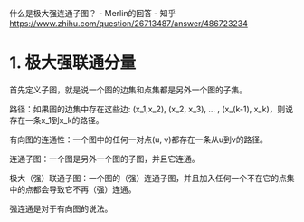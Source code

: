 










什么是极大强连通子图？ - Merlin的回答 - 知乎
https://www.zhihu.com/question/26713487/answer/486723234

# 1. 极大强联通分量







首先定义子图，就是说一个图的边集和点集都是另外一个图的子集。

路径：如果图的边集中存在这些边: (x_1,x_2), (x_2, x_3), ... , (x_(k-1), x_k)，则说存在一条x_1到x_k的路径。

有向图的连通性：一个图中的任何一对点(u, v)都存在一条从u到v的路径。

连通子图：一个图是另外一个图的子图，并且它连通。

极大（强）联通子图：一个图的（强）连通子图，并且加入任何一个不在它的点集中的点都会导致它不再（强）连通。


强连通是对于有向图的说法。




































